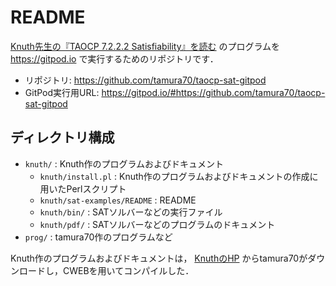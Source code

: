 # README

[Knuth先生の『TAOCP 7.2.2.2 Satisfiability』を読む](http://bach.istc.kobe-u.ac.jp/lect/taocp-sat/)
のプログラムを
<https://gitpod.io>
で実行するためのリポジトリです．

- リポジトリ: <https://github.com/tamura70/taocp-sat-gitpod>
- GitPod実行用URL: <https://gitpod.io/#https://github.com/tamura70/taocp-sat-gitpod>

## ディレクトリ構成

- `knuth/` : Knuth作のプログラムおよびドキュメント
    - `knuth/install.pl` : Knuth作のプログラムおよびドキュメントの作成に用いたPerlスクリプト
    - `knuth/sat-examples/README` : README
    - `knuth/bin/` : SATソルバーなどの実行ファイル
    - `knuth/pdf/` : SATソルバーなどのプログラムのドキュメント
- `prog/` : tamura70作のプログラムなど

Knuth作のプログラムおよびドキュメントは，
[KnuthのHP](https://www-cs-faculty.stanford.edu/~knuth/)
からtamura70がダウンロードし，CWEBを用いてコンパイルした．
